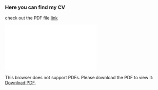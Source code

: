 ### Here you can find my CV 

check out the PDF file [link](Cv-IbrahimEssam.pdf) 

<object data="Cv-IbrahimEssam.pdf" type="application/pdf" width="700px" height="700px">
    <embed src="Cv-IbrahimEssam.pdf">
        <p>This browser does not support PDFs. Please download the PDF to view it: <a href="Cv-IbrahimEssam.pdf">Download PDF</a>.</p>
    </embed>
</object>
